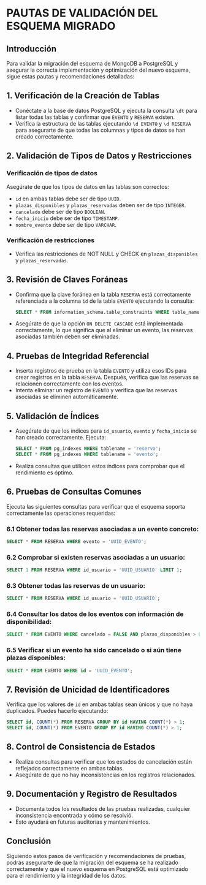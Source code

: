 # PAUTAS DE VALIDACIÓN DEL ESQUEMA MIGRADO

## Introducción

Para validar la migración del esquema de MongoDB a PostgreSQL y asegurar la correcta implementación y optimización del nuevo esquema, sigue estas pautas y recomendaciones detalladas:

## 1. Verificación de la Creación de Tablas

- Conéctate a la base de datos PostgreSQL y ejecuta la consulta `\dt` para listar todas las tablas y confirmar que `EVENTO` y `RESERVA` existen.
- Verifica la estructura de las tablas ejecutando `\d EVENTO` y `\d RESERVA` para asegurarte de que todas las columnas y tipos de datos se han creado correctamente.

## 2. Validación de Tipos de Datos y Restricciones

### Verificación de tipos de datos

Asegúrate de que los tipos de datos en las tablas son correctos:

- `id` en ambas tablas debe ser de tipo `UUID`.
- `plazas_disponibles` y `plazas_reservadas` deben ser de tipo `INTEGER`.
- `cancelado` debe ser de tipo `BOOLEAN`.
- `fecha_inicio` debe ser de tipo `TIMESTAMP`.
- `nombre_evento` debe ser de tipo `VARCHAR`.

### Verificación de restricciones

- Verifica las restricciones de NOT NULL y CHECK en `plazas_disponibles` y `plazas_reservadas`.

## 3. Revisión de Claves Foráneas

- Confirma que la clave foránea en la tabla `RESERVA` está correctamente referenciada a la columna `id` de la tabla `EVENTO` ejecutando la consulta:
  ```sql
  SELECT * FROM information_schema.table_constraints WHERE table_name = 'reserva';
  ```
- Asegúrate de que la opción `ON DELETE CASCADE` está implementada correctamente, lo que significa que al eliminar un evento, las reservas asociadas también deben ser eliminadas.

## 4. Pruebas de Integridad Referencial

- Inserta registros de prueba en la tabla `EVENTO` y utiliza esos IDs para crear registros en la tabla `RESERVA`. Después, verifica que las reservas se relacionen correctamente con los eventos.
- Intenta eliminar un registro de `EVENTO` y verifica que las reservas asociadas se eliminen automáticamente.

## 5. Validación de Índices

- Asegúrate de que los índices para `id_usuario`, `evento` y `fecha_inicio` se han creado correctamente. Ejecuta:
  ```sql
  SELECT * FROM pg_indexes WHERE tablename = 'reserva';
  SELECT * FROM pg_indexes WHERE tablename = 'evento';
  ```
- Realiza consultas que utilicen estos índices para comprobar que el rendimiento es óptimo.

## 6. Pruebas de Consultas Comunes

Ejecuta las siguientes consultas para verificar que el esquema soporta correctamente las operaciones requeridas:

### 6.1 Obtener todas las reservas asociadas a un evento concreto:

```sql
SELECT * FROM RESERVA WHERE evento = 'UUID_EVENTO';
```

### 6.2 Comprobar si existen reservas asociadas a un usuario:

```sql
SELECT 1 FROM RESERVA WHERE id_usuario = 'UUID_USUARIO' LIMIT 1;
```

### 6.3 Obtener todas las reservas de un usuario:

```sql
SELECT * FROM RESERVA WHERE id_usuario = 'UUID_USUARIO';
```

### 6.4 Consultar los datos de los eventos con información de disponibilidad:

```sql
SELECT * FROM EVENTO WHERE cancelado = FALSE AND plazas_disponibles > 0;
```

### 6.5 Verificar si un evento ha sido cancelado o si aún tiene plazas disponibles:

```sql
SELECT * FROM EVENTO WHERE id = 'UUID_EVENTO';
```

## 7. Revisión de Unicidad de Identificadores

Verifica que los valores de `id` en ambas tablas sean únicos y que no haya duplicados. Puedes hacerlo ejecutando:

```sql
SELECT id, COUNT(*) FROM RESERVA GROUP BY id HAVING COUNT(*) > 1;
SELECT id, COUNT(*) FROM EVENTO GROUP BY id HAVING COUNT(*) > 1;
```

## 8. Control de Consistencia de Estados

- Realiza consultas para verificar que los estados de cancelación están reflejados correctamente en ambas tablas.
- Asegúrate de que no hay inconsistencias en los registros relacionados.

## 9. Documentación y Registro de Resultados

- Documenta todos los resultados de las pruebas realizadas, cualquier inconsistencia encontrada y cómo se resolvió.
- Esto ayudará en futuras auditorías y mantenimientos.

## Conclusión

Siguiendo estos pasos de verificación y recomendaciones de pruebas, podrás asegurarte de que la migración del esquema se ha realizado correctamente y que el nuevo esquema en PostgreSQL está optimizado para el rendimiento y la integridad de los datos.
